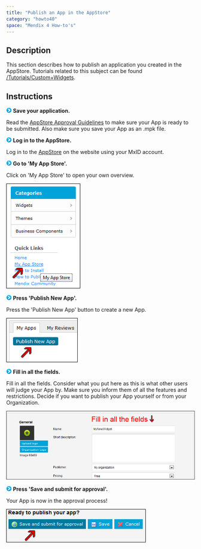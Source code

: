 ```yaml
---
title: "Publish an App in the AppStore"
category: "howto40"
space: "Mendix 4 How-to's"
---
```

## Description

This section describes how to publish an application you created in the AppStore. Tutorials related to this subject can be found [/Tutorials/Custom+Widgets](/Tutorials/Custom+Widgets).

## Instructions

![](attachments/819203/917932.png) **Save your application.**

Read the [AppStore Approval Guidelines](/archive/App+Approval+Guide) to make sure your App is ready to be submitted. Also make sure you save your App as an .mpk file.

![](attachments/819203/917932.png) **Log in to the AppStore.**

Log in to the [AppStore](https://appstore.mendix.com) on the website using your MxID account.

![](attachments/819203/917932.png) **Go to 'My App Store'.**

Click on 'My App Store' to open your own overview.

![](attachments/2621634/2752929.png)

![](attachments/819203/917932.png) **Press 'Publish New App'.**

Press the 'Publish New App' button to create a new App.

![](attachments/2621634/2752930.png)

![](attachments/819203/917932.png) **Fill in all the fields.**

Fill in all the fields. Consider what you put here as this is what other users will judge your App by. Make sure you inform them of all the features and restrictions. Decide if you want to publish your App yourself or from your Organization.

![](attachments/2621634/2752931.png)

![](attachments/819203/917932.png) **Press 'Save and submit for approval'.**

Your App is now in the approval process!

![](attachments/2621634/2752928.png)

